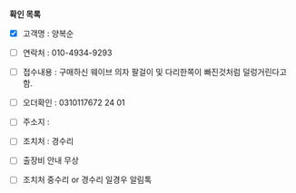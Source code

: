 **확인 목록**
- [x] 고객명 : 양복순
- [ ] 연락처 : 010-4934-9293
- [ ] 접수내용 : 구매하신 웨이브 의자 팔걸이 및 다리한쪽이 빠진것처럼 덜렁거린다고함.
- [ ] 오더확인 : 0310117672 24 01
- [ ] 주소지 : 
- [ ] 조치처 : 경수리
- [ ] 출장비 안내 무상
- [ ] 조치처 중수리 or 경수리 일경우 알림톡




